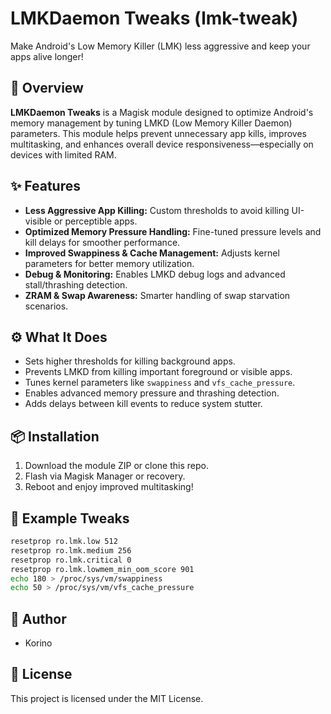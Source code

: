 # LMKDaemon Tweaks (lmk-tweak)

Make Android's Low Memory Killer (LMK) less aggressive and keep your apps alive longer!

## 🚀 Overview

**LMKDaemon Tweaks** is a Magisk module designed to optimize Android's memory management by tuning LMKD (Low Memory Killer Daemon) parameters. This module helps prevent unnecessary app kills, improves multitasking, and enhances overall device responsiveness—especially on devices with limited RAM.

## ✨ Features

- **Less Aggressive App Killing:** Custom thresholds to avoid killing UI-visible or perceptible apps.
- **Optimized Memory Pressure Handling:** Fine-tuned pressure levels and kill delays for smoother performance.
- **Improved Swappiness & Cache Management:** Adjusts kernel parameters for better memory utilization.
- **Debug & Monitoring:** Enables LMKD debug logs and advanced stall/thrashing detection.
- **ZRAM & Swap Awareness:** Smarter handling of swap starvation scenarios.

## ⚙️ What It Does

- Sets higher thresholds for killing background apps.
- Prevents LMKD from killing important foreground or visible apps.
- Tunes kernel parameters like `swappiness` and `vfs_cache_pressure`.
- Enables advanced memory pressure and thrashing detection.
- Adds delays between kill events to reduce system stutter.

## 📦 Installation

1. Download the module ZIP or clone this repo.
2. Flash via Magisk Manager or recovery.
3. Reboot and enjoy improved multitasking!

## 📝 Example Tweaks

```sh
resetprop ro.lmk.low 512
resetprop ro.lmk.medium 256
resetprop ro.lmk.critical 0
resetprop ro.lmk.lowmem_min_oom_score 901
echo 180 > /proc/sys/vm/swappiness
echo 50 > /proc/sys/vm/vfs_cache_pressure
```

## 👤 Author

- Korino

## 📄 License

This project is licensed under the MIT License.
